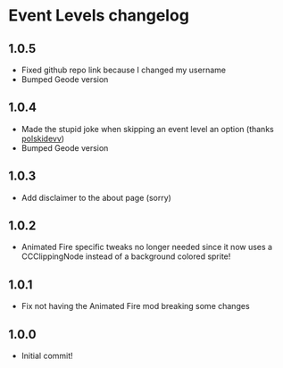 # Event Levels changelog

## 1.0.5
- Fixed github repo link because I changed my username
- Bumped Geode version

## 1.0.4
- Made the stupid joke when skipping an event level an option (thanks [polskidevv](https://github.com/polskidevv))
- Bumped Geode version

## 1.0.3
- Add disclaimer to the about page (sorry)

## 1.0.2
- <cb>Animated Fire</c> specific tweaks <cy>no longer needed</c> since it now uses a CCClippingNode instead of a background colored sprite!

## 1.0.1
- Fix not having the <cb>Animated Fire</c> mod breaking some changes

## 1.0.0
- Initial commit!
